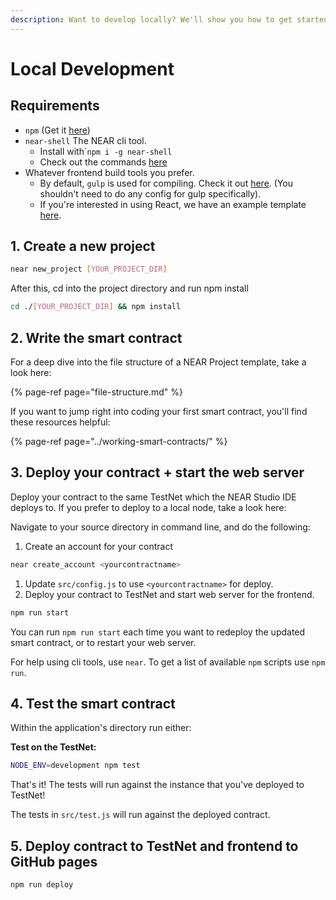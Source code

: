 ```yaml
---
description: Want to develop locally? We'll show you how to get started with near-shell
---
```


# Local Development

## Requirements

* `npm` \(Get it [here](https://www.npmjs.com/get-npm)\)
* `near-shell`  The NEAR cli tool.
  * Install with\``npm i -g near-shell`
  * Check out the commands [here](https://github.com/nearprotocol/near-shell)
* Whatever frontend build tools you prefer. 
  * By default, `gulp` is used for compiling.  Check it out [here](https://gulpjs.com/). \(You shouldn't need to do any config for gulp specifically\).
  * If you're interested in using React, we have an example template [here](https://github.com/nearprotocol/react-template).

## 1. Create a new project

```bash
near new_project [YOUR_PROJECT_DIR]
```

After this, cd into the project directory and run npm install

```bash
cd ./[YOUR_PROJECT_DIR] && npm install
```

## 2. Write the smart contract

For a deep dive into the file structure of a NEAR Project template, take a look here:

{% page-ref page="file-structure.md" %}

If you want to jump right into coding your first smart contract, you'll find these resources helpful:

{% page-ref page="../working-smart-contracts/" %}

## 3. Deploy your contract + start the web server

Deploy your contract to the same TestNet which the NEAR Studio IDE deploys to. If you prefer to deploy to a local node, take a look here:

Navigate to your source directory in command line, and do the following:

1. Create an account for your contract

```bash
near create_account <yourcontractname>
```

1. Update `src/config.js` to use `<yourcontractname>` for deploy.
2. Deploy your contract to TestNet and start web server for the frontend.

```bash
npm run start
```

You can run `npm run start` each time you want to redeploy the updated smart contract, or to restart your web server.

For help using cli tools, use `near`. To get a list of available `npm` scripts use `npm run`.

## 4. Test the smart contract

Within the application's directory run either:

**Test on the TestNet:**

```bash
NODE_ENV=development npm test
```

That's it! The tests will run against the instance that you've deployed to TestNet!

The tests in `src/test.js` will run against the deployed contract.

## 5. Deploy contract to TestNet and frontend to GitHub pages

```bash
npm run deploy
```


